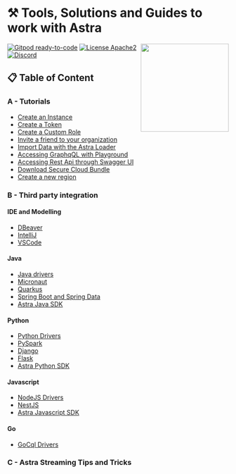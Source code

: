 
# ⚒️ Tools, Solutions and Guides to work with Astra

<img src="img/badge-javazone.png?raw=true" width="200" align="right" />

[![Gitpod ready-to-code](https://img.shields.io/badge/Gitpod-ready--to--code-blue?logo=gitpod)](https://gitpod.io/#https://github.com/datastaxdevs/workshop-streaming-game)
[![License Apache2](https://img.shields.io/hexpm/l/plug.svg)](http://www.apache.org/licenses/LICENSE-2.0)
[![Discord](https://img.shields.io/discord/685554030159593522)](https://discord.com/widget?id=685554030159593522&theme=dark)

## 📋 Table of Content

### A - Tutorials

- [Create an Instance](#)
- [Create a Token](#)
- [Create a Custom Role](#)
- [Invite a friend to your organization](#)
- [Import Data with the Astra Loader](#)
- [Accessing GraphqQL with Playground](#)
- [Accessing Rest Api through Swagger UI](#)
- [Download Secure Cloud Bundle](#)
- [Create a new region](#)

### B - Third party integration

#### IDE and Modelling
- [DBeaver](#)
- [IntelliJ](#intellij)
- [VSCode](#)

#### Java
- [Java drivers](#)
- [Micronaut](#)
- [Quarkus](#)
- [Spring Boot and Spring Data](#)
- [Astra Java SDK](#)

#### Python
- [Python Drivers](#)
- [PySpark](#)
- [Django](#)
- [Flask](#)
- [Astra Python SDK](#)

#### Javascript
- [NodeJS Drivers](#)
- [NestJS](#)
- [Astra Javascript SDK](#)

#### Go
- [GoCql Drivers](#)

### C - Astra Streaming Tips and Tricks




